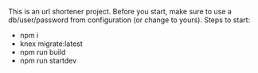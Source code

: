 This is an url shortener project.
Before you start, make sure to use a db/user/password from configuration (or change to yours).
Steps to start: 
- npm i
- knex migrate:latest
- npm run build
- npm run startdev
